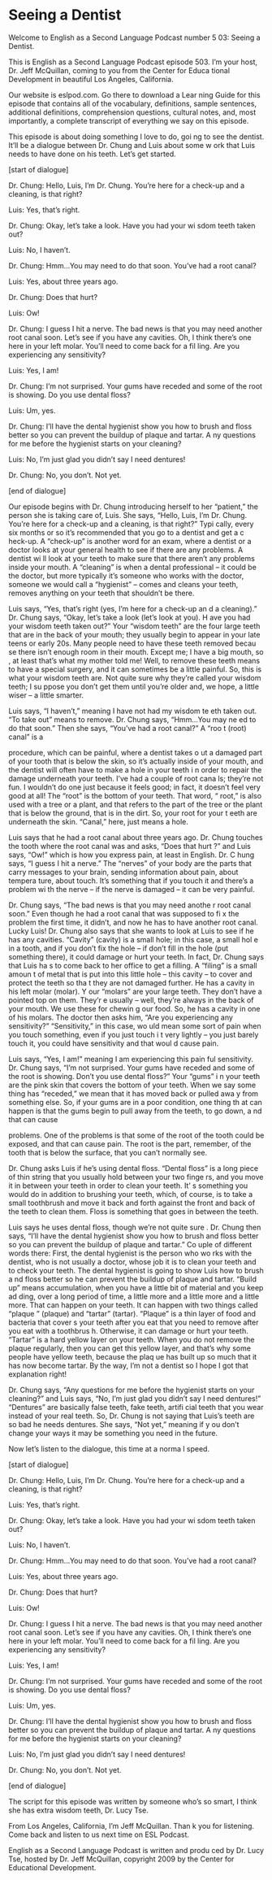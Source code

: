 # Seeing a Dentist

Welcome to English as a Second Language Podcast number 5 03: Seeing a Dentist. 

This is English as a Second Language Podcast episode 503.  I’m your host, Dr. Jeff McQuillan, coming to you from the Center for Educa tional Development in beautiful Los Angeles, California. 

Our website is eslpod.com.  Go there to download a Lear ning Guide for this episode that contains all of the vocabulary, definitions, sample sentences, additional definitions, comprehension questions, cultural  notes, and, most importantly, a complete transcript of everything we say on  this episode. 

This episode is about doing something I love to do, goi ng to see the dentist.  It’ll be a dialogue between Dr. Chung and Luis about some w ork that Luis needs to have done on his teeth.  Let’s get started. 

[start of dialogue] 

Dr. Chung:  Hello, Luis, I’m Dr. Chung.  You’re here  for a check-up and a cleaning, is that right? 

Luis:  Yes, that’s right.   

Dr. Chung:  Okay, let’s take a look.  Have you had your wi sdom teeth taken out?   

Luis:  No, I haven’t.   

Dr. Chung:  Hmm…You may need to do that soon.  You’ve had a root canal? 

Luis:  Yes, about three years ago.   

Dr. Chung:  Does that hurt? 

Luis:  Ow!   

Dr. Chung:  I guess I hit a nerve.  The bad news is that  you may need another root canal soon.  Let’s see if you have any cavities.  Oh, I think there’s one here in your left molar.  You’ll need to come back for a fil ling.  Are you experiencing any sensitivity? 

 Luis:  Yes, I am! 

Dr. Chung:  I’m not surprised.  Your gums have receded and some of the root is showing.  Do you use dental floss? 

Luis:  Um, yes. 

Dr. Chung:  I’ll have the dental hygienist show you how  to brush and floss better so you can prevent the buildup of plaque and tartar.  A ny questions for me before the hygienist starts on your cleaning? 

Luis:  No, I’m just glad you didn’t say I need dentures!    

Dr. Chung:  No, you don’t.  Not yet. 

[end of dialogue] 

Our episode begins with Dr. Chung introducing herself to her “patient,” the person she is taking care of, Luis.  She says, “Hello, Luis,  I’m Dr. Chung.  You’re here for a check-up and a cleaning, is that right?”  Typi cally, every six months or so it’s recommended that you go to a dentist and get a c heck-up.  A “check-up” is another word for an exam,  where a dentist or a doctor  looks at your general health to see if there are any problems.  A dentist wi ll look at your teeth to make sure that there aren’t any problems inside your mouth.  A “cleaning” is when a dental professional – it could be the doctor, but more typically it’s someone who works with the doctor, someone we would call a “hygienist”  – comes and cleans your teeth, removes anything on your teeth that shouldn’t  be there. 

Luis says, “Yes, that’s right (yes, I’m here for a check-up an d a cleaning).”  Dr. Chung says, “Okay, let’s take a look (let’s look at you).  H ave you had your wisdom teeth taken out?”  Your “wisdom teeth” are the four large teeth that are in the back of your mouth; they usually begin to appear in your late teens or early 20s.  Many people need to have these teeth removed becau se there isn’t enough room in their mouth.  Except me; I have a big mouth, so , at least that’s what my mother told me!  Well, to remove these teeth means to  have a special surgery, and it can sometimes be a little painful.  So, this is what your wisdom teeth are. Not quite sure why they’re called your wisdom teeth; I su ppose you don’t get them until you’re older and, we hope, a little wiser  – a little smarter. 

Luis says, “I haven’t,” meaning I have not had my wisdom te eth taken out.  “To take out” means to remove.  Dr. Chung says, “Hmm…You may ne ed to do that soon.”  Then she says, “You’ve had a root canal?”  A “roo t (root) canal” is a  

 procedure, which can be painful, where a dentist takes o ut a damaged part of your tooth that is below the skin, so it’s actually inside of your mouth, and the dentist will often have to make a hole in your teeth i n order to repair the damage underneath your teeth.  I’ve had a couple of root cana ls; they’re not fun.  I wouldn’t do one just because it feels good; in fact, it doesn’t feel very good at all! The “root” is the bottom of your teeth.  That word, “ root,” is also used with a tree or a plant, and that refers to the part of the tree  or the plant that is below the ground, that is in the dirt.  So, your root for your t eeth are underneath the skin. “Canal,” here, just means a hole. 

Luis says that he had a root canal about three years ago.  Dr. Chung touches the tooth where the root canal was and asks, “Does that hurt ?” and Luis says, “Ow!” which is how you express pain, at least in English.  Dr. C hung says, “I guess I hit a nerve.”  The “nerves” of your body are the parts that  carry messages to your brain, sending information about pain, about tempera ture, about touch.  It’s something that if you touch it and there’s a problem wi th the nerve – if the nerve is damaged – it can be very painful.   

Dr. Chung says, “The bad news is that you may need anothe r root canal soon.” Even though he had a root canal that was supposed to fi x the problem the first time, it didn’t, and now he has to have another root canal.  Lucky Luis!  Dr. Chung also says that she wants to look at Luis to see if he has any cavities. “Cavity” (cavity) is a small hole; in this case, a small hol e in a tooth, and if you don’t fix the hole – if don’t fill in the hole (put something there), it could damage or hurt your teeth.  In fact, Dr. Chung says that Luis ha s to come back to her office to get a filling.  A “filing” is a small amoun t of metal that is put into this little hole – this cavity – to cover and protect the teeth so tha t they are not damaged further.  He has a cavity in his left molar (molar).  Y our “molars” are your large teeth.  They don’t have a pointed top on them.  They’r e usually – well, they’re always in the back of your mouth.  We use these for chewin g our food.  So, he has a cavity in one of his molars.  The doctor then asks him,  “Are you experiencing any sensitivity?”  “Sensitivity,” in this case, wo uld mean some sort of pain when you touch something, even if you just touch i t very lightly – you just barely touch it, you could have sensitivity and that woul d cause pain. 

Luis says, “Yes, I am!” meaning I am experiencing this pain ful sensitivity.  Dr. Chung says, “I’m not surprised.  Your gums have receded and  some of the root is showing.  Don’t you use dental floss?”  Your “gums” i n your teeth are the pink skin that covers the bottom of your teeth.  When we say some thing has “receded,” we mean that it has moved back or pulled awa y from something else. So, if your gums are in a poor condition, one thing th at can happen is that the gums begin to pull away from the teeth, to go down, a nd that can cause  

 problems.  One of the problems is that some of the root  of the tooth could be exposed, and that can cause pain.  The root is the part, remember, of the tooth that is below the surface, that you can’t normally see. 

Dr. Chung asks Luis if he’s using dental floss.  “Dental floss” is a long piece of thin string that you usually hold between your two finge rs, and you move it in between your teeth in order to clean your teeth.  It’ s something you would do in addition to brushing your teeth, which, of course, is to  take a small toothbrush and move it back and forth against the front and back of the teeth to clean them. Floss is something that goes in between the teeth. 

Luis says he uses dental floss, though we’re not quite sure .  Dr. Chung then says, “I’ll have the dental hygienist show you how to brush and floss better so you can prevent the buildup of plaque and tartar.”  Co uple of different words there: First, the dental hygienist is the person who wo rks with the dentist, who is not usually a doctor, whose job it is to clean your teeth  and to check your teeth. The dental hygienist is going to show Luis how to brush a nd floss better so he can prevent the buildup of plaque and tartar.  “Build up” means accumulation, when you have a little bit of material and you keep ad ding, over a long period of time, a little more and a little more and a little more.  That can happen on your teeth.  It can happen with two things called “plaque ” (plaque) and “tartar” (tartar). “Plaque” is a thin layer of food and bacteria that cover s your teeth after you eat that you need to remove after you eat with a toothbrus h.  Otherwise, it can damage or hurt your teeth.  “Tartar” is a hard yellow layer on your teeth.  When you do not remove the plaque regularly, then you can get  this yellow layer, and that’s why some people have yellow teeth, because the plaq ue has built up so much that it has now become tartar.  By the way, I’m not  a dentist so I hope I got that explanation right! 

Dr. Chung says, “Any questions for me before the hygienist  starts on your cleaning?” and Luis says, “No, I’m just glad you didn’t say I need dentures!” “Dentures” are basically false teeth, fake teeth, artifi cial teeth that you wear instead of your real teeth.  So, Dr. Chung is not saying  that Luis’s teeth are so bad he needs dentures.  She says, “Not yet,” meaning if y ou don’t change your ways it may be something you need in the future. 

Now let’s listen to the dialogue, this time at a norma l speed. 

[start of dialogue] 

Dr. Chung:  Hello, Luis, I’m Dr. Chung.  You’re here  for a check-up and a cleaning, is that right?  

 Luis:  Yes, that’s right.   

Dr. Chung:  Okay, let’s take a look.  Have you had your wi sdom teeth taken out?   

Luis:  No, I haven’t.   

Dr. Chung:  Hmm…You may need to do that soon.  You’ve had a root canal? 

Luis:  Yes, about three years ago.   

Dr. Chung:  Does that hurt? 

Luis:  Ow!   

Dr. Chung:  I guess I hit a nerve.  The bad news is that  you may need another root canal soon.  Let’s see if you have any cavities.  Oh, I think there’s one here in your left molar.  You’ll need to come back for a fil ling.  Are you experiencing any sensitivity? 

Luis:  Yes, I am! 

Dr. Chung:  I’m not surprised.  Your gums have receded and some of the root is showing.  Do you use dental floss? 

Luis:  Um, yes. 

Dr. Chung:  I’ll have the dental hygienist show you how  to brush and floss better so you can prevent the buildup of plaque and tartar.  A ny questions for me before the hygienist starts on your cleaning? 

Luis:  No, I’m just glad you didn’t say I need dentures!    

Dr. Chung:  No, you don’t.  Not yet. 

[end of dialogue] 

The script for this episode was written by someone who’s so smart, I think she has extra wisdom teeth, Dr. Lucy Tse.   

From Los Angeles, California, I’m Jeff McQuillan.  Than k you for listening.  Come back and listen to us next time on ESL Podcast.  

 English as a Second Language Podcast is written and produ ced by Dr. Lucy Tse, hosted by Dr. Jeff McQuillan, copyright 2009 by the Center  for Educational Development.

